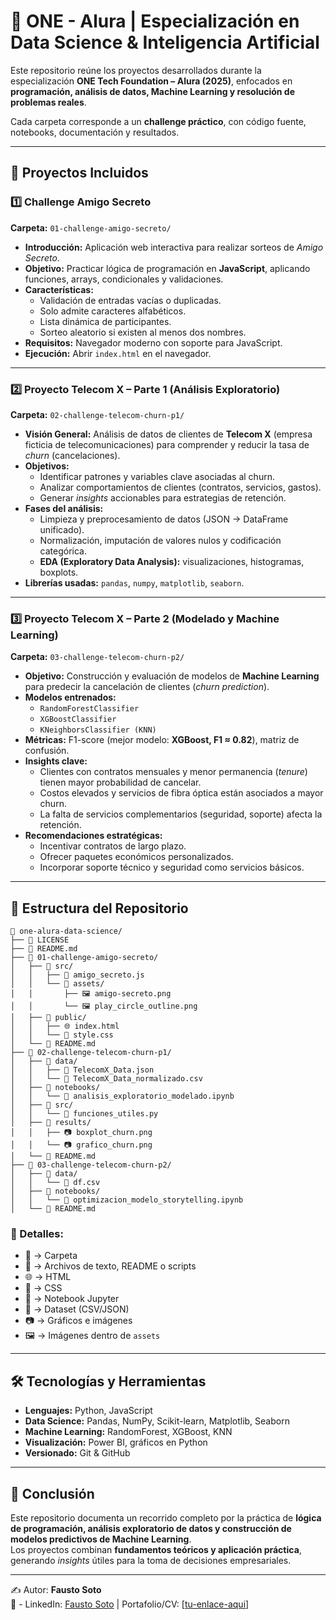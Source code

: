 # 📂 ONE - Alura | Especialización en Data Science & Inteligencia Artificial

Este repositorio reúne los proyectos desarrollados durante la especialización **ONE Tech Foundation – Alura (2025)**, enfocados en **programación, análisis de datos, Machine Learning y resolución de problemas reales**.  

Cada carpeta corresponde a un **challenge práctico**, con código fuente, notebooks, documentación y resultados.

---

## 🚀 Proyectos Incluidos

### 1️⃣ Challenge Amigo Secreto
**Carpeta:** `01-challenge-amigo-secreto/`

- **Introducción:** Aplicación web interactiva para realizar sorteos de *Amigo Secreto*.  
- **Objetivo:** Practicar lógica de programación en **JavaScript**, aplicando funciones, arrays, condicionales y validaciones.  
- **Características:**
  - Validación de entradas vacías o duplicadas.  
  - Solo admite caracteres alfabéticos.  
  - Lista dinámica de participantes.  
  - Sorteo aleatorio si existen al menos dos nombres.  
- **Requisitos:** Navegador moderno con soporte para JavaScript.  
- **Ejecución:** Abrir `index.html` en el navegador.  

---

### 2️⃣ Proyecto Telecom X – Parte 1 (Análisis Exploratorio)
**Carpeta:** `02-challenge-telecom-churn-p1/`

- **Visión General:** Análisis de datos de clientes de **Telecom X** (empresa ficticia de telecomunicaciones) para comprender y reducir la tasa de *churn* (cancelaciones).  
- **Objetivos:**
  - Identificar patrones y variables clave asociadas al churn.  
  - Analizar comportamientos de clientes (contratos, servicios, gastos).  
  - Generar *insights* accionables para estrategias de retención.  
- **Fases del análisis:**
  - Limpieza y preprocesamiento de datos (JSON → DataFrame unificado).  
  - Normalización, imputación de valores nulos y codificación categórica.  
  - **EDA (Exploratory Data Analysis):** visualizaciones, histogramas, boxplots.  
- **Librerías usadas:** `pandas`, `numpy`, `matplotlib`, `seaborn`.  

---

### 3️⃣ Proyecto Telecom X – Parte 2 (Modelado y Machine Learning)
**Carpeta:** `03-challenge-telecom-churn-p2/`

- **Objetivo:** Construcción y evaluación de modelos de **Machine Learning** para predecir la cancelación de clientes (*churn prediction*).  
- **Modelos entrenados:**
  - `RandomForestClassifier`  
  - `XGBoostClassifier`  
  - `KNeighborsClassifier (KNN)`  
- **Métricas:** F1-score (mejor modelo: **XGBoost, F1 ≈ 0.82**), matriz de confusión.  
- **Insights clave:**
  - Clientes con contratos mensuales y menor permanencia (*tenure*) tienen mayor probabilidad de cancelar.  
  - Costos elevados y servicios de fibra óptica están asociados a mayor churn.  
  - La falta de servicios complementarios (seguridad, soporte) afecta la retención.  
- **Recomendaciones estratégicas:**
  - Incentivar contratos de largo plazo.  
  - Ofrecer paquetes económicos personalizados.  
  - Incorporar soporte técnico y seguridad como servicios básicos.  

---

## 📂 Estructura del Repositorio

```
📁 one-alura-data-science/
├── 📝 LICENSE
├── 📝 README.md
├── 📁 01-challenge-amigo-secreto/
│   ├── 📁 src/
│   │   ├── 📝 amigo_secreto.js
│   │   └── 📁 assets/
│   │       ├── 🖼️ amigo-secreto.png
│   │       └── 🖼️ play_circle_outline.png
│   ├── 📁 public/
│   │   ├── 🌐 index.html
│   │   └── 🎨 style.css
│   └── 📝 README.md
├── 📁 02-challenge-telecom-churn-p1/
│   ├── 📁 data/
│   │   ├── 📄 TelecomX_Data.json
│   │   └── 📄 TelecomX_Data_normalizado.csv
│   ├── 📁 notebooks/
│   │   └── 📓 analisis_exploratorio_modelado.ipynb
│   ├── 📁 src/
│   │   └── 📝 funciones_utiles.py
│   ├── 📁 results/
│   │   ├── 📷 boxplot_churn.png
│   │   └── 📷 grafico_churn.png
│   └── 📝 README.md
├── 📁 03-challenge-telecom-churn-p2/
│   ├── 📁 data/
│   │   └── 📄 df.csv
│   ├── 📁 notebooks/
│   │   └── 📓 optimizacion_modelo_storytelling.ipynb
│   └── 📝 README.md

```

### 🔹 Detalles:
- 📁 → Carpeta  
- 📝 → Archivos de texto, README o scripts  
- 🌐 → HTML  
- 🎨 → CSS  
- 📓 → Notebook Jupyter  
- 📄 → Dataset (CSV/JSON)  
- 📷 → Gráficos e imágenes  
- 🖼️ → Imágenes dentro de `assets`  

---

## 🛠️ Tecnologías y Herramientas
- **Lenguajes:** Python, JavaScript  
- **Data Science:** Pandas, NumPy, Scikit-learn, Matplotlib, Seaborn  
- **Machine Learning:** RandomForest, XGBoost, KNN  
- **Visualización:** Power BI, gráficos en Python  
- **Versionado:** Git & GitHub  

---

## 📌 Conclusión
Este repositorio documenta un recorrido completo por la práctica de **lógica de programación, análisis exploratorio de datos y construcción de modelos predictivos de Machine Learning**.  
Los proyectos combinan **fundamentos teóricos y aplicación práctica**, generando *insights* útiles para la toma de decisiones empresariales.  

---

✍️ Autor: **Fausto Soto**  
🔗 - LinkedIn: [Fausto Soto](https://www.linkedin.com/in/fausto-soto/) | Portafolio/CV: [[tu-enlace-aqui](https://github.com/fsoto21/One-alura-data-science.git)]
